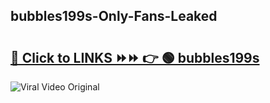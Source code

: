 
 ## bubbles199s-Only-Fans-Leaked

# <h2><a href="https://clipsfans.com/bubbles199s&ref=git">🔗 Click to LINKS ⏩⏩ 👉 🟢 bubbles199s </a></h2>

<a href="https://clipsfans.com/bubbles199s&ref=git" rel="nofollow" data-target="animated-image.originalLink"><img src="https://i.ibb.co.com/xMMVF88/686577567.gif" alt="Viral Video Original" style="max-width: 100%; display: inline-block;" data-target="animated-image.originalImage"></a>
